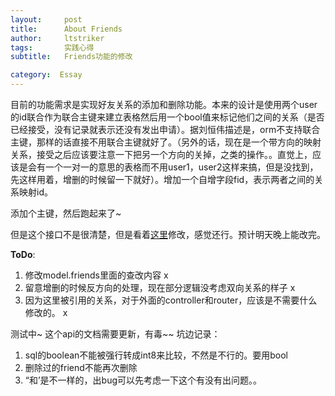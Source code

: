 ```yaml
---
layout:     post
title:      About Friends
author:     ltstriker
tags: 		实践心得
subtitle:  	Friends功能的修改

category:  Essay
---
```




目前的功能需求是实现好友关系的添加和删除功能。本来的设计是使用两个user的id联合作为联合主键来建立表格然后用一个bool值来标记他们之间的关系（是否已经接受，没有记录就表示还没有发出申请）。据刘恒伟描述是，orm不支持联合主键，那样的话直接不用联合主键就好了。（另外的话，现在是一个带方向的映射关系，接受之后应该要注意一下把另一个方向的关掉，之类的操作。。直觉上，应该是会有一个一对一的意思的表格而不用user1，user2这样来搞，但是没找到，先这样用着，增删的时候留一下就好）。增加一个自增字段fid，表示两者之间的关系映射id。

添加个主键，然后跑起来了~

但是这个接口不是很清楚，但是看着[这里](<https://beego.me/docs/mvc/model/query.md>)修改，感觉还行。预计明天晚上能改完。

**ToDo**:

1. 修改model.friends里面的查改内容 x
2. 留意增删的时候反方向的处理，现在部分逻辑没考虑双向关系的样子 x
3. 因为这里被引用的关系，对于外面的controller和router，应该是不需要什么修改的。 x

测试中~
这个api的文档需要更新，有毒~~
坑边记录：

1. sql的boolean不能被强行转成int8来比较，不然是不行的。要用bool
2. 删除过的friend不能再次删除
3. “和’是不一样的，出bug可以先考虑一下这个有没有出问题。。